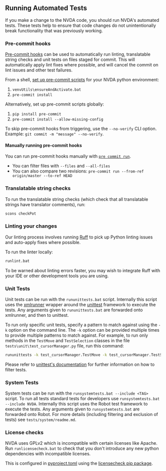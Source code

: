 ## Running Automated Tests

If you make a change to the NVDA code, you should run NVDA's automated tests.
These tests help to ensure that code changes do not unintentionally break functionality that was previously working.

### Pre-commit hooks

[Pre-commit hooks](https://pre-commit.com/) can be used to automatically run linting, translatable string checks and unit tests on files staged for commit.
This will automatically apply lint fixes where possible, and will cancel the commit on lint issues and other test failures.

From a shell, [set up pre-commit scripts](https://pre-commit.com/#pre-commit-install) for your NVDA python environment:

1. `venvUtils\ensureAndActivate.bat`
1. `pre-commit install`

Alternatively, set up pre-commit scripts globally:

1. `pip install pre-commit`
1. `pre-commit install --allow-missing-config`

To skip pre-commit hooks from triggering, use the `--no-verify` CLI option.
Example: `git commit -m "message" --no-verify`.

#### Manually running pre-commit hooks

You can run pre-commit hooks manually with [`pre commit run`](https://pre-commit.com/#pre-commit-run).

- You can filter files with `--files` and `--all-files`
- You can also compare two revisions:
`pre-commit run --from-ref origin/master --to-ref HEAD`

### Translatable string checks

To run the translatable string checks (which check that all translatable strings have translator comments), run:

```cmd
scons checkPot
```

### Linting your changes

Our linting process involves running [Ruff](https://docs.astral.sh/ruff) to pick up Python linting issues and auto-apply fixes where possible.

To run the linter locally:

```cmd
runlint.bat
```

To be warned about linting errors faster, you may wish to integrate Ruff with your IDE or other development tools you are using.

### Unit Tests

Unit tests can be run with the `rununittests.bat` script.
Internally this script uses the [xmlrunner](https://github.com/pycontribs/xmlrunner) wrapper around the [unittest](https://docs.python.org/3/library/unittest.html) framework to execute the tests.
Any arguments given to `rununittests.bat` are forwarded onto xmlrunner, and then to unittest.

To run only specific unit tests, specify a pattern to match against using the `-k` option on the command line.
The `-k` option can be provided multiple times to provide multiple patterns to match against.
For example, to run only methods in the `TestMove` and `TestSelection` classes in the file `tests\unit\test_cursorManager.py` file, run this command:

```cmd
rununittests -k test_cursorManager.TestMove -k test_cursorManager.TestSelection
```

Please refer to [unittest's documentation](https://docs.python.org/3/library/unittest.html#command-line-interface) for further information on how to filter tests.

### System Tests
System tests can be run with the `runsystemtests.bat --include <TAG>` script.
To run all tests standard tests for developers use `runsystemtests.bat --include NVDA`.
Internally this script uses the Robot test framework to execute the tests.
Any arguments given to `runsystemtests.bat` are forwarded onto Robot.
For more details (including filtering and exclusion of tests) see `tests/system/readme.md`.

### License checks

NVDA uses GPLv2 which is incompatible with certain licenses like Apache.
Run `runlicensecheck.bat` to check that you don't introduce any new python dependencies with incompatible licenses.

This is configured in [pyproject.toml](../../pyproject.toml) using the [licensecheck pip package](https://github.com/FHPythonUtils/LicenseCheck).
